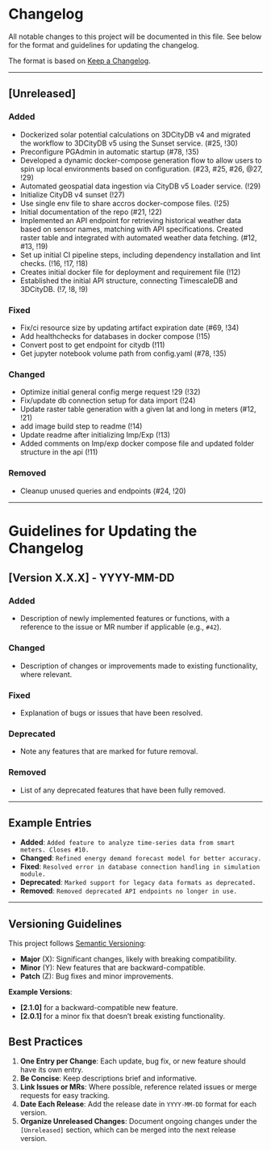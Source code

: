 
# Changelog

All notable changes to this project will be documented in this file. 
See below for the format and guidelines for updating the changelog.

The format is based on [Keep a Changelog](https://keepachangelog.com/en/1.1.0/).

---

## [Unreleased]
### Added
- Dockerized solar potential calculations on 3DCityDB v4 and migrated the workflow to 3DCityDB v5 using the Sunset service. (#25, !30)
- Preconfigure PGAdmin in automatic startup (#78, !35)
- Developed a dynamic docker-compose generation flow to allow users to spin up local environments based on configuration. (#23, #25, #26, @27, !29)
- Automated geospatial data ingestion via CityDB v5 Loader service. (!29)
- Initialize CityDB v4 sunset (!27)
- Use single env file to share accros docker-compose files. (!25)
- Initial documentation of the repo (#21, !22)
- Implemented an API endpoint for retrieving historical weather data based on sensor names, matching with API specifications. Created raster table and integrated with automated weather data fetching. (#12, #13, !19)
- Set up initial CI pipeline steps, including dependency installation and lint checks. (!16, !17, !18)
- Creates initial docker file for deployment and requirement file (!12)
- Established the initial API structure, connecting TimescaleDB and 3DCityDB. (!7, !8, !9)

### Fixed
- Fix/ci resource size by updating artifact expiration date (#69, !34)
- Add healthchecks for databases in docker compose (!15)
- Convert post to get endpoint for citydb (!11)
- Get jupyter notebook volume path from config.yaml (#78, !35)

### Changed
- Optimize initial general config merge request !29 (!32)
- Fix/update db connection setup for data import (!24)
- Update raster table generation with a given lat and long in meters (#12, !21)
- add image build step to readme (!14)
- Update readme after initializing Imp/Exp (!13)
- Added comments on Imp/exp docker compose file and updated folder structure in the api (!11)

### Removed
- Cleanup unused queries and endpoints (#24, !20)

---

# Guidelines for Updating the Changelog
## [Version X.X.X] - YYYY-MM-DD
### Added
- Description of newly implemented features or functions, with a reference to the issue or MR number if applicable (e.g., `#42`).

### Changed
- Description of changes or improvements made to existing functionality, where relevant.

### Fixed
- Explanation of bugs or issues that have been resolved.
  
### Deprecated
- Note any features that are marked for future removal.

### Removed
- List of any deprecated features that have been fully removed.

---

## Example Entries

- **Added**: `Added feature to analyze time-series data from smart meters. Closes #10.`
- **Changed**: `Refined energy demand forecast model for better accuracy.`
- **Fixed**: `Resolved error in database connection handling in simulation module.`
- **Deprecated**: `Marked support for legacy data formats as deprecated.`
- **Removed**: `Removed deprecated API endpoints no longer in use.`

---

## Versioning Guidelines

This project follows [Semantic Versioning](https://semver.org/spec/v2.0.0.html):
- **Major** (X): Significant changes, likely with breaking compatibility.
- **Minor** (Y): New features that are backward-compatible.
- **Patch** (Z): Bug fixes and minor improvements.

**Example Versions**:
- **[2.1.0]** for a backward-compatible new feature.
- **[2.0.1]** for a minor fix that doesn’t break existing functionality.

## Best Practices

1. **One Entry per Change**: Each update, bug fix, or new feature should have its own entry.
2. **Be Concise**: Keep descriptions brief and informative.
3. **Link Issues or MRs**: Where possible, reference related issues or merge requests for easy tracking.
4. **Date Each Release**: Add the release date in `YYYY-MM-DD` format for each version.
5. **Organize Unreleased Changes**: Document ongoing changes under the `[Unreleased]` section, which can be merged into the next release version.

